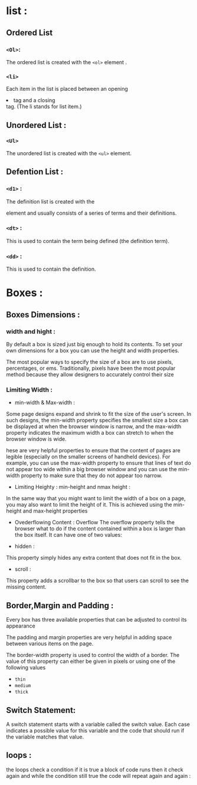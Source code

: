 # list :

## Ordered List

### `<Ol>`:
The ordered list is created with the `<ol>` element .

### `<li>`
Each item in the list is placed between an opening <li> tag and a closing </li> tag. (The li stands for list item.)

## Unordered List :

### `<Ul>`
The unordered list is created with the `<ul>` element. 

## Defention List :

### `<d1>` :
The definition list is created with the <dl> element and usually consists of a series of terms and their definitions.
### `<dt>` :
This is used to contain the term being defined (the definition term).
### `<dd>` :
This is used to contain the definition.

# Boxes :

## Boxes Dimensions :

### width and hight :
By default a box is sized just big enough to hold its contents. To set your own dimensions for a box you can use the height and width properties.

The most popular ways to specify the size of a box are to use pixels, percentages, or ems. Traditionally, pixels have been the most popular method because they allow designers to accurately control their size

### Limiting Width :

* min-width & Max-width :

Some page designs expand and shrink to fit the size of the user's screen. In such designs, the min-width property specifies the smallest size a box can be displayed at when the browser window is narrow, and the max-width property indicates the maximum width a box can stretch to when the browser window is wide.

hese are very helpful properties to ensure that the content of pages are legible (especially on the smaller screens of handheld devices). For example, you can use the max-width property to ensure that lines of text do not appear too wide within a big browser window and you can use the min-width property to make sure that they do not appear too narrow.


* Limiting Heighty  :
min-height and nmax height :

In the same way that you might want to limit the width of a box on a page, you may also want to limit the height of it. This is achieved using the min-height and max-height properties

* Ovederflowing Content :
Overflow
The overflow property tells the browser what to do if the content contained within a box is larger than the box itself. It can have one of two values:

- hidden :

This property simply hides any extra content that does not fit in the box.

- scroll :

This property adds a scrollbar to the box so that users can scroll to see the missing content.

## Border,Margin and Padding :

Every box has three available properties that can be adjusted to control its appearance

The padding and margin properties are very helpful in adding space between various items on the page.

The border-width property is used to control the width of a border. The value of this property can either be given in pixels or using one of the following values

* `thin` 
* `medium`
* `thick`

## Switch Statement:

A switch statement starts with a variable called the switch value. Each case indicates a possible value for this variable and the code that should run if the variable matches that value. 

## loops :

the loops check a condition if it is true
a block of code runs then it check again 
and while the condition still true the code will repeat again and again :